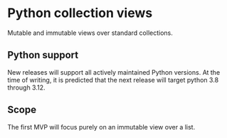 # Python collection views
Mutable and immutable views over standard collections.

## Python support
New releases will support all actively maintained Python versions.
At the time of writing, it is predicted that the next release will target python 3.8 through 3.12.

## Scope
The first MVP will focus purely on an immutable view over a list.
